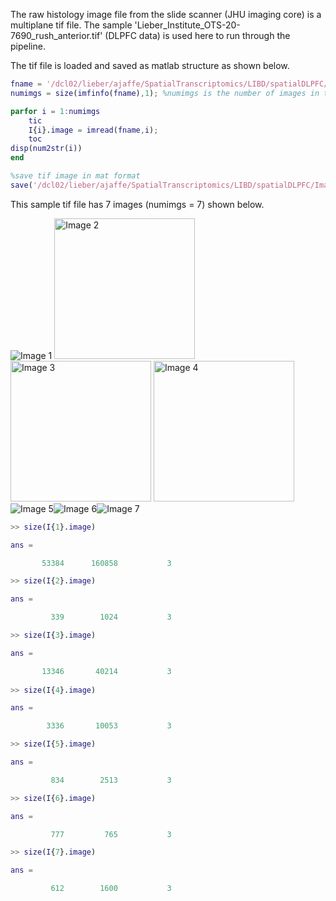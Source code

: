 
The raw histology image file from the slide scanner (JHU imaging core) is a multiplane tif file. The sample 'Lieber_Institute_OTS-20-7690_rush_anterior.tif' (DLPFC data) is used here to run through the pipeline. 

The tif file is loaded and saved as matlab structure as shown below. 

```matlab
fname = '/dcl02/lieber/ajaffe/SpatialTranscriptomics/LIBD/spatialDLPFC/Images/Lieber_Institute_OTS-20-7690_rush_anterior.tif';
numimgs = size(imfinfo(fname),1); %numimgs is the number of images in the tif file

parfor i = 1:numimgs
    tic
    I{i}.image = imread(fname,i);
    toc
disp(num2str(i))
end

%save tif image in mat format
save('/dcl02/lieber/ajaffe/SpatialTranscriptomics/LIBD/spatialDLPFC/Images/Lieber_Institute_OTS-20-7690_rush_anterior.mat','I', '-v7.3');

```

This sample tif file has 7 images (numimgs = 7) shown below.

<img src="https://github.com/LieberInstitute/Spatial_ImgProcessing/blob/main/img1.png" title="Image 1" /> <img src="https://github.com/LieberInstitute/Spatial_ImgProcessing/blob/main/img2.png" title="Image 2" width="225"/> <img src="https://github.com/LieberInstitute/Spatial_ImgProcessing/blob/main/img3.png" title="Image 3" width="225"/> <img src="https://github.com/LieberInstitute/Spatial_ImgProcessing/blob/main/img4.png" title="Image 4" width="225"/> <img src="https://github.com/LieberInstitute/Spatial_ImgProcessing/blob/main/img5.png" title="Image 5" /><img src="https://github.com/LieberInstitute/Spatial_ImgProcessing/blob/main/img6.png" title="Image 6" /><img src="https://github.com/LieberInstitute/Spatial_ImgProcessing/blob/main/img7.png" title="Image 7" /><br/>

```matlab
>> size(I{1}.image)

ans =

       53384      160858           3

>> size(I{2}.image)

ans =

         339        1024           3

>> size(I{3}.image)

ans =

       13346       40214           3
       
>> size(I{4}.image)

ans =

        3336       10053           3

>> size(I{5}.image)  

ans =

         834        2513           3

>> size(I{6}.image)

ans =

         777         765           3

>> size(I{7}.image)  

ans =

         612        1600           3

```
